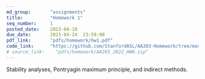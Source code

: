 ```yaml
---
md_group:       "assignments"
title:          "Homework 1"
seq_number:     1
posted_date:    2023-04-10
due_date:       2023-04-24  23:59:00
pdf_link:       "pdfs/homework/hw1.pdf"
code_link:      "https://github.com/StanfordASL/AA203-Homework/tree/master"
# source_link:    "pdfs/homework/AA203_2022_HW0.zip"
---
```


Stability analyses, Pontryagin maximum principle, and indirect methods.

